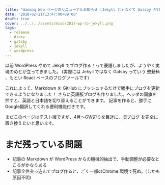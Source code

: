 ```yaml
---
title: "danmaq Web ページのリニューアルお知らせ (Jekyll じゃなくて Gatsby だけど)"
date: "2018-02-21T13:47:00+09:00"
draft: true
cover: ../../../assets/misc/2017-wp-to-jekyll.png
tags:
  - release
  - diary
  - gatsby
  - jekyll
  - wordpress
---
```


以前 WordPress やめて Jekyll でブログ作る！って豪語しましたが、ようやく実現のめどが立ってきました。
(実際には Jekyll ではなく Gatsby っていう ~~整髪料~~ 、もとい React ベースのブログツールです)

これによって、Markdown を GitHub にプッシュするだけで勝手にブログを更新できるようになりました！
さらに英語版ブログも作りました。ヘッダの国旗を押すと、英語と日本語を切り替えることができます。
記事を作ると、勝手にGoogle翻訳してくれる便利機能付きです。

まだこのページはテスト版ですが、4月～GW辺りを目途に、[旧ブログ](https://danmaq.com/) を完全に置き換えたいと思います。


# まだ残っている問題

* 記事の Markdown が WordPress からの機械的抽出で、手動調整が必要なところがかなりある
* 記事全件突っ込んでブログ作ると、ごく一部のChrome 環境で死ぬ。(しかも原因不明)

